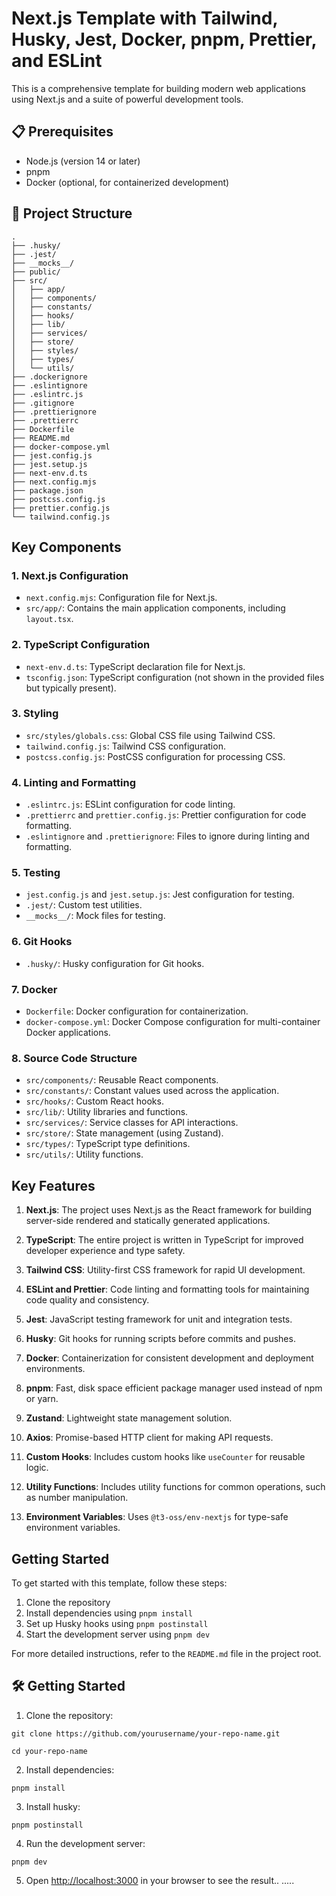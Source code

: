 # Next.js Template with Tailwind, Husky, Jest, Docker, pnpm, Prettier, and ESLint

This is a comprehensive template for building modern web applications using Next.js and a suite of powerful development tools.

## 📋 Prerequisites

- Node.js (version 14 or later)
- pnpm
- Docker (optional, for containerized development)

## 📁 Project Structure

```
.
├── .husky/
├── .jest/
├── __mocks__/
├── public/
├── src/
│   ├── app/
│   ├── components/
│   ├── constants/
│   ├── hooks/
│   ├── lib/
│   ├── services/
│   ├── store/
│   ├── styles/
│   ├── types/
│   └── utils/
├── .dockerignore
├── .eslintignore
├── .eslintrc.js
├── .gitignore
├── .prettierignore
├── .prettierrc
├── Dockerfile
├── README.md
├── docker-compose.yml
├── jest.config.js
├── jest.setup.js
├── next-env.d.ts
├── next.config.mjs
├── package.json
├── postcss.config.js
├── prettier.config.js
└── tailwind.config.js
```

## Key Components

### 1. Next.js Configuration

- `next.config.mjs`: Configuration file for Next.js.
- `src/app/`: Contains the main application components, including `layout.tsx`.

### 2. TypeScript Configuration

- `next-env.d.ts`: TypeScript declaration file for Next.js.
- `tsconfig.json`: TypeScript configuration (not shown in the provided files but typically present).

### 3. Styling

- `src/styles/globals.css`: Global CSS file using Tailwind CSS.
- `tailwind.config.js`: Tailwind CSS configuration.
- `postcss.config.js`: PostCSS configuration for processing CSS.

### 4. Linting and Formatting

- `.eslintrc.js`: ESLint configuration for code linting.
- `.prettierrc` and `prettier.config.js`: Prettier configuration for code formatting.
- `.eslintignore` and `.prettierignore`: Files to ignore during linting and formatting.

### 5. Testing

- `jest.config.js` and `jest.setup.js`: Jest configuration for testing.
- `.jest/`: Custom test utilities.
- `__mocks__/`: Mock files for testing.

### 6. Git Hooks

- `.husky/`: Husky configuration for Git hooks.

### 7. Docker

- `Dockerfile`: Docker configuration for containerization.
- `docker-compose.yml`: Docker Compose configuration for multi-container Docker applications.

### 8. Source Code Structure

- `src/components/`: Reusable React components.
- `src/constants/`: Constant values used across the application.
- `src/hooks/`: Custom React hooks.
- `src/lib/`: Utility libraries and functions.
- `src/services/`: Service classes for API interactions.
- `src/store/`: State management (using Zustand).
- `src/types/`: TypeScript type definitions.
- `src/utils/`: Utility functions.

## Key Features

1. **Next.js**: The project uses Next.js as the React framework for building server-side rendered and statically generated applications.

2. **TypeScript**: The entire project is written in TypeScript for improved developer experience and type safety.

3. **Tailwind CSS**: Utility-first CSS framework for rapid UI development.

4. **ESLint and Prettier**: Code linting and formatting tools for maintaining code quality and consistency.

5. **Jest**: JavaScript testing framework for unit and integration tests.

6. **Husky**: Git hooks for running scripts before commits and pushes.

7. **Docker**: Containerization for consistent development and deployment environments.

8. **pnpm**: Fast, disk space efficient package manager used instead of npm or yarn.

9. **Zustand**: Lightweight state management solution.

10. **Axios**: Promise-based HTTP client for making API requests.

11. **Custom Hooks**: Includes custom hooks like `useCounter` for reusable logic.

12. **Utility Functions**: Includes utility functions for common operations, such as number manipulation.

13. **Environment Variables**: Uses `@t3-oss/env-nextjs` for type-safe environment variables.

## Getting Started

To get started with this template, follow these steps:

1. Clone the repository
2. Install dependencies using `pnpm install`
3. Set up Husky hooks using `pnpm postinstall`
4. Start the development server using `pnpm dev`

For more detailed instructions, refer to the `README.md` file in the project root.

## 🛠️ Getting Started

1. Clone the repository:

```
git clone https://github.com/yourusername/your-repo-name.git

cd your-repo-name
```

2. Install dependencies:

```
pnpm install
```

3. Install husky:

```
pnpm postinstall
```

4. Run the development server:

```
pnpm dev
```

5. Open [http://localhost:3000](http://localhost:3000) in your browser to see the result..
   .....
